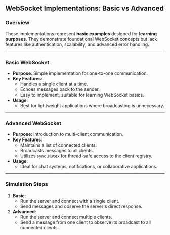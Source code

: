 ## WebSocket Implementations: Basic vs Advanced

### Overview

These implementations represent **basic examples** designed for **learning purposes**. They demonstrate foundational WebSocket concepts but lack features like authentication, scalability, and advanced error handling.

---

### Basic WebSocket

-   **Purpose**: Simple implementation for one-to-one communication.
-   **Key Features**:
    -   Handles a single client at a time.
    -   Echoes messages back to the sender.
    -   Easy to implement, suitable for learning WebSocket basics.
-   **Usage**:
    -   Best for lightweight applications where broadcasting is unnecessary.

---

### Advanced WebSocket

-   **Purpose**: Introduction to multi-client communication.
-   **Key Features**:
    -   Maintains a list of connected clients.
    -   Broadcasts messages to all clients.
    -   Utilizes `sync.Mutex` for thread-safe access to the client registry.
-   **Usage**:
    -   Ideal for chat systems, notifications, or collaborative applications.

---

### Simulation Steps

1. **Basic**:
    - Run the server and connect with a single client.
    - Send messages and observe the server's direct response.
2. **Advanced**:
    - Run the server and connect multiple clients.
    - Send a message from one client to observe its broadcast to all connected clients.
